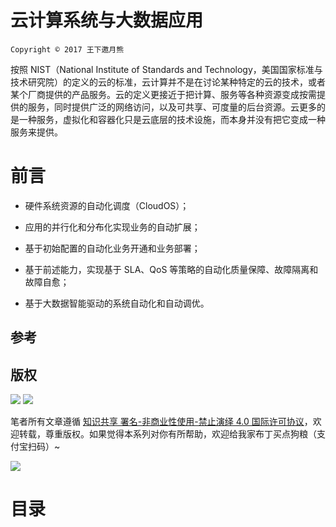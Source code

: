 # 云计算系统与大数据应用

`Copyright © 2017 王下邀月熊`

按照 NIST（National Institute of Standards and Technology，美国国家标准与技术研究院）的定义的云的标准，云计算并不是在讨论某种特定的云的技术，或者某个厂商提供的产品服务。云的定义更接近于把计算、服务等各种资源变成按需提供的服务，同时提供广泛的网络访问，以及可共享、可度量的后台资源。云更多的是一种服务，虚拟化和容器化只是云底层的技术设施，而本身并没有把它变成一种服务来提供。

# 前言

* 硬件系统资源的自动化调度（CloudOS）；

* 应用的并行化和分布化实现业务的自动扩展；

* 基于初始配置的自动化业务开通和业务部署；

* 基于前述能力，实现基于 SLA、QoS 等策略的自动化质量保障、故障隔离和故障自愈；

* 基于大数据智能驱动的系统自动化和自动调优。

## 参考

## 版权

![](https://parg.co/bDY) ![](https://parg.co/bDm)

笔者所有文章遵循 [知识共享 署名-非商业性使用-禁止演绎 4.0 国际许可协议](https://creativecommons.org/licenses/by-nc-nd/4.0/deed.zh)，欢迎转载，尊重版权。如果觉得本系列对你有所帮助，欢迎给我家布丁买点狗粮（支付宝扫码）~

![](https://github.com/wxyyxc1992/OSS/blob/master/2017/8/1/Buding.jpg?raw=true)

# 目录
